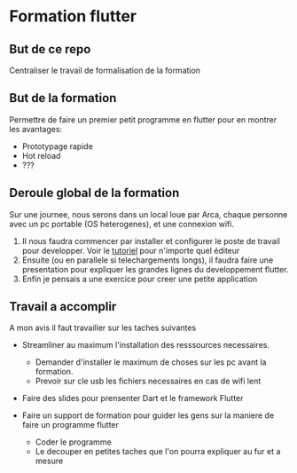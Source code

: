 # Formation flutter

## But de ce repo

Centraliser le travail de formalisation de la formation

## But de la formation

Permettre de faire un premier petit programme en flutter pour en montrer les avantages:

- Prototypage rapide
- Hot reload
- ???

## Deroule global de la formation

Sur une journee, nous serons dans un local loue par Arca, chaque personne avec un pc portable (OS heterogenes), et une connexion wifi.

1. Il nous faudra commencer par installer et configurer le poste de travail pour developper. Voir le [tutoriel](https://flutter.dev/docs/get-started/install) pour n'importe quel éditeur 
2. Ensuite (ou en parallele si telechargements longs), il faudra faire une presentation pour expliquer les grandes lignes du developpement flutter.
3. Enfin je pensais a une exercice pour creer une petite application

## Travail a accomplir

A mon avis il faut travailler sur les taches suivantes

* Streamliner au maximum l'installation des resssources necessaires. 
  * Demander d'installer le maximum de choses sur les pc avant la formation.
  * Prevoir sur cle usb les fichiers necessaires en cas de wifi lent
  
* Faire des slides pour prensenter Dart et le framework Flutter

* Faire un support de formation pour guider les gens sur la maniere de faire un programme flutter
  * Coder le programme
  * Le decouper en petites taches que l'on pourra expliquer au fur et a mesure  


